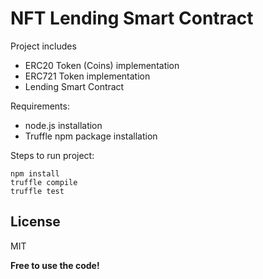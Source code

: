 # NFT Lending Smart Contract

Project includes 
- ERC20 Token (Coins) implementation
- ERC721 Token implementation
- Lending Smart Contract

Requirements:

- node.js installation
- Truffle npm package installation

Steps to run project:

```
npm install
truffle compile
truffle test

```

## License

MIT

**Free to use the code!**
